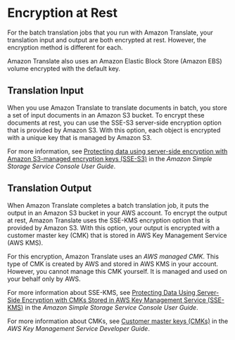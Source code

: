 # Encryption at Rest<a name="encryption-at-rest"></a>

For the batch translation jobs that you run with Amazon Translate, your translation input and output are both encrypted at rest\. However, the encryption method is different for each\.

Amazon Translate also uses an Amazon Elastic Block Store \(Amazon EBS\) volume encrypted with the default key\.



## Translation Input<a name="encryption-at-rest-input"></a>

When you use Amazon Translate to translate documents in batch, you store a set of input documents in an Amazon S3 bucket\. To encrypt these documents at rest, you can use the SSE\-S3 server\-side encryption option that is provided by Amazon S3\. With this option, each object is encrypted with a unique key that is managed by Amazon S3\. 

For more information, see [Protecting data using server\-side encryption with Amazon S3\-managed encryption keys \(SSE\-S3\)](https://docs.aws.amazon.com/AmazonS3/latest/userguide/UsingServerSideEncryption.html) in the *Amazon Simple Storage Service Console User Guide*\.

## Translation Output<a name="encryption-at-rest-output"></a>

When Amazon Translate completes a batch translation job, it puts the output in an Amazon S3 bucket in your AWS account\. To encrypt the output at rest, Amazon Translate uses the SSE\-KMS encryption option that is provided by Amazon S3\. With this option, your output is encrypted with a customer master key \(CMK\) that is stored in AWS Key Management Service \(AWS KMS\)\. 

For this encryption, Amazon Translate uses an *AWS managed CMK*\. This type of CMK is created by AWS and stored in AWS KMS in your account\. However, you cannot manage this CMK yourself\. It is managed and used on your behalf only by AWS\.

For more information about SSE\-KMS, see [Protecting Data Using Server\-Side Encryption with CMKs Stored in AWS Key Management Service \(SSE\-KMS\)](https://docs.aws.amazon.com/AmazonS3/latest/userguide/UsingKMSEncryption.html) in the *Amazon Simple Storage Service Console User Guide*\.

For more information about CMKs, see [Customer master keys \(CMKs\)](https://docs.aws.amazon.com/kms/latest/developerguide/concepts.html#master_keys) in the *AWS Key Management Service Developer Guide*\.